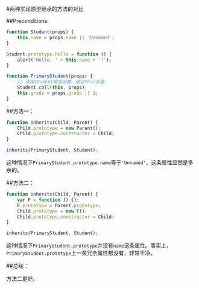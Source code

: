#两种实现原型继承的方法的对比

##Preconditions:

```javascript
function Student(props) {
    this.name = props.name || 'Unnamed';
}

Student.prototype.hello = function () {
    alert('Hello, ' + this.name + '!');
}

function PrimaryStudent(props) {
    // 调用Student构造函数，绑定this变量:
    Student.call(this, props);
    this.grade = props.grade || 1;
}
```

##方法一：

```javascript
function inherits(Child, Parent) {
    Child.prototype = new Parent();
    Child.prototype.constructor = Child;
}

inherits(PrimaryStudent, Student);
```

这种情况下`PrimaryStudent.prototype.name`等于`'Unnamed'`，这条属性显然是多余的。

##方法二：

```javascript
function inherits(Child, Parent) {
    var F = function () {};
    F.prototype = Parent.prototype;
    Child.prototype = new F();
    Child.prototype.constructor = Child;
}

inherits(PrimaryStudent, Student);
```

这种情况下`PrimaryStudent.prototype`并没有`name`这条属性。事实上，`PrimaryStudent.prototype`上一条冗余属性都没有，非常干净。

##总结：

方法二更好。

